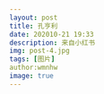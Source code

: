```yaml
---
layout: post
title: 孔亨利
date: 202010-21 19:33
description: 来自小红书
img: post-4.jpg
tags: [图片]
author:wmnhw
image: true
---
```

